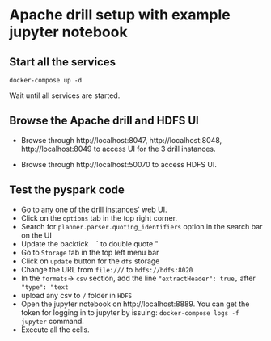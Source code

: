 # Apache drill setup with example jupyter notebook

## Start all the services

```
docker-compose up -d
```
Wait until all services are started.

## Browse the Apache drill and HDFS UI

* Browse through http://localhost:8047, http://localhost:8048, http://localhost:8049 to access UI for the 3 drill instances.

* Browse through http://localhost:50070 to access HDFS UI.

## Test the pyspark code

* Go to any one of the drill instances' web UI.
* Click on the `options` tab in the top right corner.
* Search for `planner.parser.quoting_identifiers` option in the search bar on the UI
* Update the backtick ` ` ` to  double quote "
* Go to `Storage` tab in the top left menu bar
* Click on `update` button for the `dfs` storage
* Change the URL from `file:///` to `hdfs://hdfs:8020`
* In the `formats`-> `csv` section, add the line `"extractHeader": true,` after `"type": "text`
* upload any csv to `/` folder in `HDFS`
* Open the jupyter notebook on http://localhost:8889. You can get the token for logging in to jupyter by issuing:
`docker-compose logs -f jupyter` command.
* Execute all the cells.